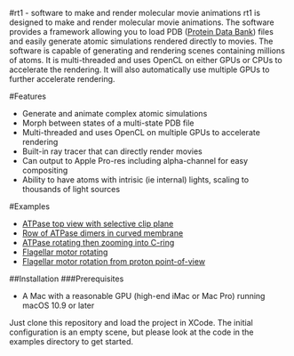 #rt1 - software to make and render molecular movie animations
rt1 is designed to make and render molecular movie animations. The software provides a framework allowing you to load PDB ([Protein Data Bank](http://www.rcsb.org/pdb/home/home.do)) files and easily generate atomic simulations rendered directly to movies. The software is capable of generating and rendering scenes containing millions of atoms. It is multi-threaded and uses OpenCL on either GPUs or CPUs to accelerate the rendering. It will also automatically use multiple GPUs to further accelerate rendering.

#Features
- Generate and animate complex atomic simulations
- Morph between states of a multi-state PDB file
- Multi-threaded and uses OpenCL on multiple GPUs to accelerate rendering
- Built-in ray tracer that can directly render movies
- Can output to Apple Pro-res including alpha-channel for easy compositing
- Ability to have atoms with intrisic (ie internal) lights, scaling to thousands of light sources

#Examples
- [ATPase top view with selective clip plane](https://youtu.be/b2W7l0rWg0w)
- [Row of ATPase dimers in curved membrane](https://youtu.be/P2rfZkK9Lv4)
- [ATPase rotating then zooming into C-ring](https://youtu.be/KMIf79RdINQ)
- [Flagellar motor rotating](https://youtu.be/hFH27Dq2AQ0)
- [Flagellar motor rotation from proton point-of-view](https://youtu.be/8qXhmkV3QSA)

##Installation
###Prerequisites
- A Mac with a reasonable GPU (high-end iMac or Mac Pro) running macOS 10.9 or later

Just clone this repository and load the project in XCode. The initial configuration is an empty scene, but please look at the code in the examples directory to get started.
